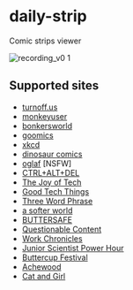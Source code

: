 # daily-strip
Comic strips viewer

![recording_v0 1](https://github.com/newfla/daily-strip/assets/33379291/1be87bf2-ed4b-4d7c-bd6f-caa97215c6e7)


## Supported sites
- [turnoff.us](https://turnoff.us)
- [monkeyuser](https://www.monkeyuser.com)
- [bonkersworld](https://bonkersworld.net)
- [goomics](https://goomics.net)
- [xkcd](https://xkcd.com)
- [dinosaur comics](https://www.qwantz.com)
- [oglaf](https://www.oglaf.com) [NSFW]
- [CTRL+ALT+DEL](https://cad-comic.com/)
- [The Joy of Tech](https://www.joyoftech.com/joyoftech/jotblog) 
- [Good Tech Things](https://www.goodtechthings.com)
- [Three Word Phrase](https://threewordphrase.com/index.htm)
- [a softer world](https://www.asofterworld.com)
- [BUTTERSAFE](https://www.buttersafe.com)
- [Questionable Content](https://questionablecontent.net)
- [Work Chronicles](https://workchronicles.com)
- [Junior Scientist Power Hour](https://www.jspowerhour.com)
- [Buttercup Festival](https://www.buttercupfestival.com)
- [Achewood](https://achewood.com)
- [Cat and Girl](https://catandgirl.com)
